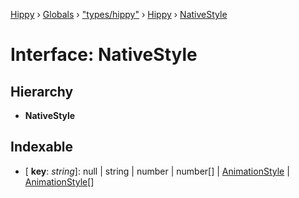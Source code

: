 [Hippy](../README.md) › [Globals](../globals.md) › ["types/hippy"](../modules/_types_hippy_.md) › [Hippy](../modules/_types_hippy_.hippy.md) › [NativeStyle](_types_hippy_.hippy.nativestyle.md)

# Interface: NativeStyle

## Hierarchy

* **NativeStyle**

## Indexable

* \[ **key**: *string*\]: null | string | number | number[] | [AnimationStyle](_types_hippy_.hippy.animationstyle.md) | [AnimationStyle](_types_hippy_.hippy.animationstyle.md)[]
